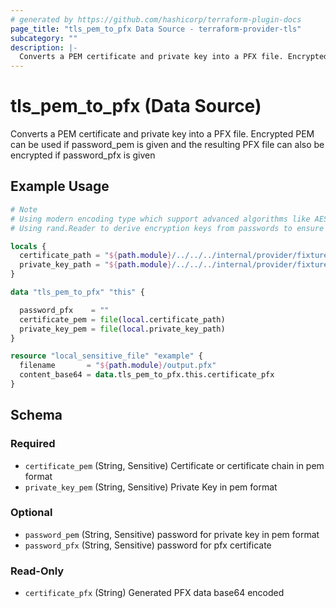 ```yaml
---
# generated by https://github.com/hashicorp/terraform-plugin-docs
page_title: "tls_pem_to_pfx Data Source - terraform-provider-tls"
subcategory: ""
description: |-
  Converts a PEM certificate and private key into a PFX file. Encrypted PEM can be used if password_pem is given and the resulting PFX file can also be encrypted if password_pfx is given
---
```


# tls_pem_to_pfx (Data Source)

Converts a PEM certificate and private key into a PFX file. Encrypted PEM can be used if password_pem is given and the resulting PFX file can also be encrypted if password_pfx is given

## Example Usage

```terraform
# Note
# Using modern encoding type which support advanced algorithms like AES256 encryption for securimng private keys to encrypt PFX certicate
# Using rand.Reader to derive encryption keys from passwords to ensure utmost security

locals {
  certificate_path = "${path.module}/../../../internal/provider/fixtures/certificate_rsa_legacy.pem"
  private_key_path = "${path.module}/../../../internal/provider/fixtures/private_key_rsa_legacy.pem"
}

data "tls_pem_to_pfx" "this" {

  password_pfx    = ""
  certificate_pem = file(local.certificate_path)
  private_key_pem = file(local.private_key_path)
}

resource "local_sensitive_file" "example" {
  filename       = "${path.module}/output.pfx"
  content_base64 = data.tls_pem_to_pfx.this.certificate_pfx
}
```

<!-- schema generated by tfplugindocs -->
## Schema

### Required

- `certificate_pem` (String, Sensitive) Certificate or certificate chain in pem format
- `private_key_pem` (String, Sensitive) Private Key in pem format

### Optional

- `password_pem` (String, Sensitive) password for private key in pem format
- `password_pfx` (String, Sensitive) password for pfx certificate

### Read-Only

- `certificate_pfx` (String) Generated PFX data base64 encoded
